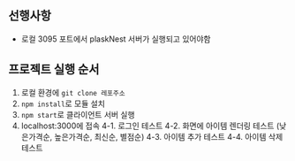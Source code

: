 ## 선행사항

- 로컬 3095 포트에서 plaskNest 서버가 실행되고 있어야함

## 프로젝트 실행 순서

1. 로컬 환경에 <code>git clone 레포주소</code>
2. <code>npm install</code>로 모듈 설치
3. <code>npm start</code>로 클라이언트 서버 실행
4. localhost:3000에 접속
   4-1. 로그인 테스트
   4-2. 화면에 아이템 렌더링 테스트 (낮은가격순, 높은가격순, 최신순, 별점순)
   4-3. 아이템 추가 테스트
   4-4. 아이템 삭제 테스트
